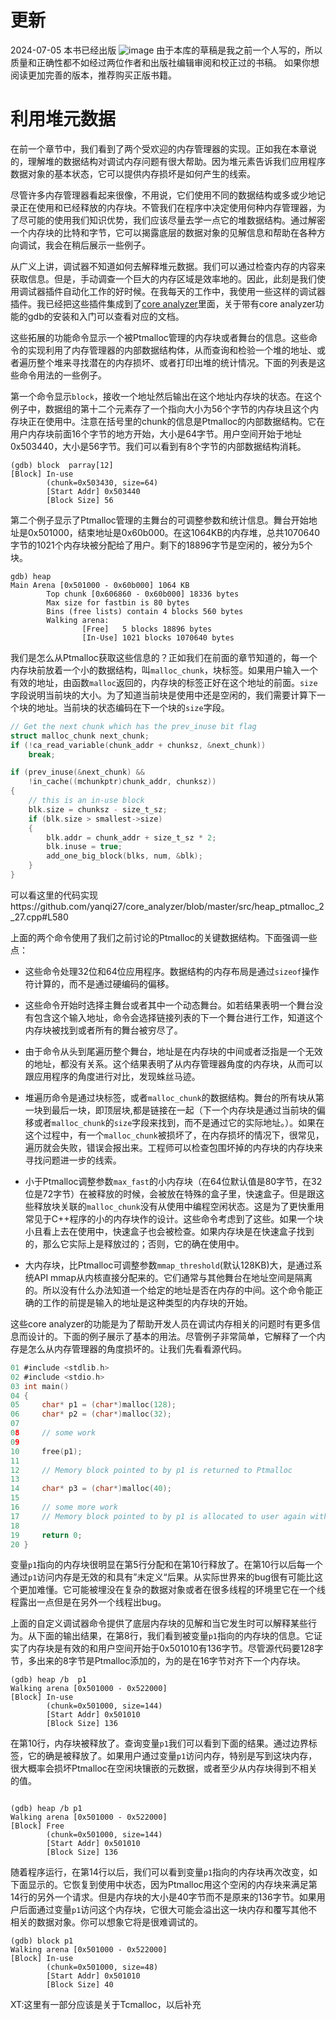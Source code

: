 
# 更新
2024-07-05
本书已经出版
![image](https://github.com/Celthi/effective-debugging-zh/assets/5187962/29b04963-5535-432c-b56f-8a2d5dbc2ec6)
由于本库的草稿是我之前一个人写的，所以质量和正确性都不如经过两位作者和出版社编辑审阅和校正过的书稿。
如果你想阅读更加完善的版本，推荐购买正版书籍。
# 利用堆元数据

在前一个章节中，我们看到了两个受欢迎的内存管理器的实现。正如我在本章说的，理解堆的数据结构对调试内存问题有很大帮助。因为堆元素告诉我们应用程序数据对象的基本状态，它可以提供内存损坏是如何产生的线索。

尽管许多内存管理器看起来很像，不用说，它们使用不同的数据结构或多或少地记录正在使用和已经释放的内存块。不管我们在程序中决定使用何种内存管理器，为了尽可能的使用我们知识优势，我们应该尽量去学一点它的堆数据结构。通过解密一个内存块的比特和字节，它可以揭露底层的数据对象的见解信息和帮助在各种方向调试，我会在稍后展示一些例子。

从广义上讲，调试器不知道如何去解释堆元数据。我们可以通过检查内存的内容来获取信息。但是，手动调查一个巨大的内存区域是效率地的。因此，此刻是我们使用调试器插件自动化工作的好时候。在我每天的工作中，我使用一些这样的调试器插件。我已经把这些插件集成到了[core analyzer](https://github.com/yanqi27/core_analyzer)里面，关于带有core analyzer功能的gdb的安装和入门可以查看对应的文档。


这些拓展的功能命令显示一个被Ptmalloc管理的内存块或者舞台的信息。这些命令的实现利用了内存管理器的内部数据结构体，从而查询和检验一个堆的地址、或者遍历整个堆来寻找潜在的内存损坏、或者打印出堆的统计情况。下面的列表是这些命令用法的一些例子。

第一个命令显示`block`，接收一个地址然后输出在这个地址内存块的状态。在这个例子中，数据组的第十二个元素存了一个指向大小为56个字节的内存块且这个内存块正在使用中。注意在括号里的chunk的信息是Ptmalloc的内部数据结构。它在用户内存块前面16个字节的地方开始，大小是64字节。用户空间开始于地址0x503440，大小是56字节。我们可以看到有8个字节的内部数据结构消耗。

```
(gdb) block  parray[12]
[Block] In-use
        (chunk=0x503430, size=64)
        [Start Addr] 0x503440
        [Block Size] 56
```

第二个例子显示了Ptmalloc管理的主舞台的可调整参数和统计信息。舞台开始地址是0x501000，结束地址是0x60b000。在这1064KB的内存堆，总共1070640字节的1021个内存块被分配给了用户。剩下的18896字节是空闲的，被分为5个块。

```
gdb) heap
Main Arena [0x501000 - 0x60b000] 1064 KB
        Top chunk [0x606860 - 0x60b000] 18336 bytes
        Max size for fastbin is 80 bytes
        Bins (free lists) contain 4 blocks 560 bytes
        Walking arena:
                [Free]   5 blocks 18896 bytes
                [In-Use] 1021 blocks 1070640 bytes
```


我们是怎么从Ptmalloc获取这些信息的？正如我们在前面的章节知道的，每一个内存块前放着一个小的数据结构，叫`malloc_chunk`，块标签。如果用户输入一个有效的地址，由函数`malloc`返回的，内存块的标签正好在这个地址的前面。`size`字段说明当前块的大小。为了知道当前块是使用中还是空闲的，我们需要计算下一个块的地址。当前块的状态编码在下一个块的`size`字段。
```c
// Get the next chunk which has the prev_inuse bit flag
struct malloc_chunk next_chunk;
if (!ca_read_variable(chunk_addr + chunksz, &next_chunk))
    break;

if (prev_inuse(&next_chunk) &&
    !in_cache((mchunkptr)chunk_addr, chunksz))
{
    // this is an in-use block
    blk.size = chunksz - size_t_sz;
    if (blk.size > smallest->size)
    {
        blk.addr = chunk_addr + size_t_sz * 2;
        blk.inuse = true;
        add_one_big_block(blks, num, &blk);
    }
}
```

可以看这里的代码实现https://github.com/yanqi27/core_analyzer/blob/master/src/heap_ptmalloc_2_27.cpp#L580

上面的两个命令使用了我们之前讨论的Ptmalloc的关键数据结构。下面强调一些点：

- 这些命令处理32位和64位应用程序。数据结构的内存布局是通过`sizeof`操作符计算的，而不是通过硬编码的偏移。

- 这些命令开始时选择主舞台或者其中一个动态舞台。如若结果表明一个舞台没有包含这个输入地址，命令会选择链接列表的下一个舞台进行工作，知道这个内存块被找到或者所有的舞台被穷尽了。

- 由于命令从头到尾遍历整个舞台，地址是在内存块的中间或者泛指是一个无效的地址，都没有关系。这个结果表明了从内存管理器角度的内存块，从而可以跟应用程序的角度进行对比，发现蛛丝马迹。

- 堆遍历命令是通过块标签，或者`malloc_chunk`的数据结构。舞台的所有块从第一块到最后一块，即顶层块,都是链接在一起（下一个内存块是通过当前块的偏移或者`malloc_chunk`的`size`字段来找到，而不是通过它的实际地址。）。如果在这个过程中，有一个`malloc_chunk`被损坏了，在内存损坏的情况下，很常见，遍历就会失败，错误会报出来。工程师可以检查包围坏掉的内存块的内存块来寻找问题进一步的线索。

- 小于Ptmalloc调整参数`max_fast`的小内存块（在64位默认值是80字节，在32位是72字节）在被释放的时候，会被放在特殊的盒子里，快速盒子。但是跟这些释放块关联的`malloc_chunk`没有从使用中编程空闲状态。这是为了更快重用常见于C++程序的小的内存块作的设计。这些命令考虑到了这些。如果一个块小且看上去在使用中，快速盒子也会被检查。如果内存块是在快速盒子找到的，那么它实际上是释放过的；否则，它的确在使用中。

- 大内存块，比Ptmalloc可调整参数`mmap_threshold`(默认128KB)大，是通过系统API mmap从内核直接分配来的。它们通常与其他舞台在地址空间是隔离的。所以没有什么办法知道一个给定的地址是否在内存的中间。这个命令能正确的工作的前提是输入的地址是这种类型的内存块的开始。

这些core analyzer的功能是为了帮助开发人员在调试内存相关的问题时有更多信息而设计的。下面的例子展示了基本的用法。尽管例子非常简单，它解释了一个内存是怎么从内存管理器的角度损坏的。让我们先看看源代码。

```c
01 #include <stdlib.h>
02 #include <stdio.h>
03 int main()
04 {
05     char* p1 = (char*)malloc(128);
06     char* p2 = (char*)malloc(32);
07
08     // some work
09
10     free(p1);
11
12     // Memory block pointed to by p1 is returned to Ptmalloc
13
14     char* p3 = (char*)malloc(40);
15
16     // some more work
17     // Memory block pointed to by p1 is allocated to user again with smaller size
18
19     return 0;
20 }
```

变量`p1`指向的内存块很明显在第5行分配和在第10行释放了。在第10行以后每一个通过`p1`访问内存是无效的和具有”未定义“后果。从实际世界来的bug很有可能比这个更加难懂。它可能被埋没在复杂的数据对象或者在很多线程的环境里它在一个线程露出一点但是在另外一个线程出bug。

上面的自定义调试器命令提供了底层内存块的见解和当它发生时可以解释某些行为。从下面的输出结果，在第8行，我们看到被变量`p1`指向的内存块的信息。它证实了内存块是有效的和用户空间开始于0x501010有136字节。尽管源代码要128字节，多出来的8字节是Ptmalloc添加的，为的是在16字节对齐下一个内存块。

```
(gdb) heap /b  p1
Walking arena [0x501000 - 0x522000]
[Block] In-use
        (chunk=0x501000, size=144)
        [Start Addr] 0x501010
        [Block Size] 136
```

在第10行，内存块被释放了。查询变量`p1`我们可以看到下面的结果。通过边界标签，它的确是被释放了。如果用户通过变量`p1`访问内存，特别是写到这块内存，很大概率会损坏Ptmalloc在空闲块镶嵌的元数据，或者至少从内存块得到不相关的值。

```

(gdb) heap /b p1
Walking arena [0x501000 - 0x522000]
[Block] Free
        (chunk=0x501000, size=144)
        [Start Addr] 0x501010
        [Block Size] 136
```

随着程序运行，在第14行以后，我们可以看到变量`p1`指向的内存块再次改变，如下面显示的。它恢复到使用中状态，因为Ptmalloc用这个空闲的内存块来满足第14行的另外一个请求。但是内存块的大小是40字节而不是原来的136字节。如果用户后面通过变量`p1`访问这个内存块，它很大可能会溢出这一块内存和覆写其他不相关的数据对象。你可以想象它将是很难调试的。

```
(gdb) block p1
Walking arena [0x501000 - 0x522000]
[Block] In-use
        (chunk=0x501000, size=48)
        [Start Addr] 0x501010
        [Block Size] 40
```

XT:这里有一部分应该是关于Tcmalloc，以后补充
